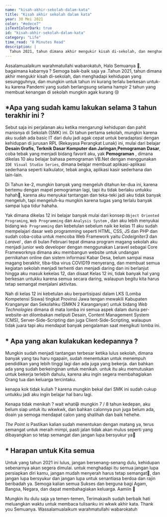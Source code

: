 ```yaml
---
name: "kisah-akhir-sekolah-dalam-kata"
title: "Kisah akhir sekolah dalam kata"
year: 30 Mei 2021
color: "#edece7"
isTextColorDark: true
id: "kisah-akhir-sekolah-dalam-kata"
category: "Life"
time_read: "8 Minutes Read"
description: |
  Tahun 2021, tahun dimana akhir mengukir kisah di-sekolah, dan menghadapi kehidupan yang sesungguhnya
---
```


Assalamualaikum warahmatullahi wabarokatuh, Halo Semuanya 👋, bagaimana kabarnya ? Semoga baik-baik saja ya .Tahun 2021, tahun dimana akhir mengukir kisah di-sekolah, dan menghadapi kehidupan yang sesungguhnya, dan mungkin  untuk tahun ini kurang terlalu berkesan untuk-ku karena Pandemi yang sudah berlangsung selama hampir 2 tahun yang membuat kenangan di sekolah mungkin agak kurang 😢

## *Apa yang sudah kamu lakukan selama 3 tahun terakhir ini ?

Sebut saja ini perjalanan aku ketika mengarungi kehidupan dan pahit manisnya di Sekolah (SMK) ini. Di tahun pertama sekolah, mungkin karena aku sudah ada basic IT dari dulu jadi agak cepat untuk beradaptasi dengan kehidupan di jurusan RPL (Rekayasa Perangkat Lunak) ini, mulai dari belajar __Desain Grafis__, __Terknik Dasar Komputer dan Jaringan__,__Pemograman Dasar__, coba tebak yang menjadi bidang favorit aku, yak __Pemograman__ , dimana dikelas 10 aku belajar bahasa pemograman VB.Net dengan menggunakan ```IDE Visual Studio Series```, dimana belajar membuat aplikasi-aplikasi sederhana seperti kalkulator, tebak angka, aplikasi kasir sederhana dan lain-lain. 


Di Tahun ke-2, mungkin banyak yang mengeluh ditahun ke-dua ini, karena bertemu dengan mapel pemograman lagi, tapi itu tidak berlaku untukku hahah🥳, karena aku menyukai tantangan dan teka-teki jadi aku tidak banyak mengeluh, tapi mengeluh-ku mungkin karena tugas yang terlalu banyak sampai lupa tidur hahaha. 

Yak dimana dikelas 12 ini belajar banyak mulai dari konsep  ```Object Oriented Programing```, ```Web Programming```  dan ```Analysis System``` , dan aku lebih menyukai bidang ``Web Programming`` dan kebetulan sebelum naik ke kelas 11 aku sudah mempelajari dasar web programming seperti HTML, CSS, JS dan PHP dan sudah coba-coba untuk mencoba Web Framework yaitu _Codeigniter3_ dan _Laravel_ , dan di bulan Februari tepat dimana program magang sekolah aku menjadi junior web developer dengan menggunakan Laravel sebagai Core Frameworknya dimana aku membangun website untuk undangan pernikahan online dan sistem informasi Kabar Desa, belum sampai masa magang berakhir, tiba-tiba virus COVID19 menyerang, dan membuat semua kegiatan sekolah menjadi terhenti dan menjadi daring dan ini berlanjut hingga aku masuk kekelas 12, dan disaat Kelas 12 ini, tidak banyak hal yang berkesan untukku karena semua secara daring, walaupun begitu kita harus tetap semangat menjalani aktivitas. 


Nah di kelas 12 ini kebetulan aku berpartisipasi dalam LKS (Lomba Kompetensi Siswa) tingkat Provinsi Jawa tengan mewakili Kabupaten Kranganyar dan Sekolahku (SMKN 2 Karanganyar) untuk bidang _Web Technologies_ dimana di mata lomba ini semua aspek dalam dunia per-website-an dilombakan meliputi Desain, Content Management System (CMS), Server-Side-Scripting dan juga Client-Side-Scripting, walaupun tidak juara tapi aku mendapat banyak pengalaman saat mengikuti lomba ini.



## * Apa yang akan kulakukan kedepannya ?

Mungkin sudah menjadi tantangan terbesar ketika lulus sekolah, dimana banyak yang tau haru ngapain, sudah menentukan untuk menempuh pendidikan yang lebih tinggi lagi dan ada juga yang bekerja. dan bahkan ada yang sudah berkeinginan untuk menikah. untuk itu aku memutuskan untuk bekerja terlebih dahulu, karena aku ingin segera membahagiakan Orang tua dan keluarga tercintaku. 

kenapa kok tidak kuliah ? karena mungkin bekal dari SMK ini sudah cukup untukku jadi aku ingin belajar hal baru lagi.

Kenapa tidak menikah ? wait what😆  mungkin 7 / 8 tahun kedepan, aku belum siap untuk itu wkwkwk, dan bahkan calonnya pun juga belum ada, doain ya  semoga mendapat calon yang shalihah dan baik hehehe.

_The Point is_ Pastikan kalian sudah menentukan dengan matang ya, terus semangat untuk meraih mimpi, pasti jalan tidak akan mulus seperti yang dibayangkan so tetap semangat dan jangan lupa bersyukur ya🙌



## * Harapan untuk Kita semua

Untuk yang tahun 2021 ini lulus, jangan bersenang-senang dulu, kehidupan sebenarnya akan segera dimulai. untuk menghadapi itu semua jangan lupa persiapkan diri kamu, jangan mudah menyerah harus tetap semangat🙌, dan jangan lupa bersyukur dan jangan lupa untuk senantiasa berdoa dan rajin beribadah ya. Semoga kalian semua Sukses dan berguna bagi Agam, Bangsa, Negara, dan dapat membahagiakan keluarga. Aamiin 🙌


Mungkin itu dulu saja ya temen-temen, Terimakasih sudah berbaik hati meluangkan waktu untuk membaca tulisanku ini wkwk akhir kata. 
Thank you Semuanya. Wassalamualaikum warahmatullahi wabarokatuh
